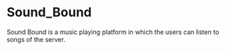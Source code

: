 # Sound_Bound
Sound Bound is a music playing platform in which the users can listen to songs of the server.

